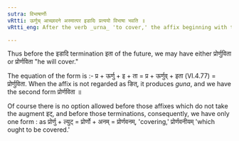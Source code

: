 ```yaml
---
sutra: विभाषार्णोः
vRtti: ऊर्णुच् आच्छादने अस्मात्पर इडादिः प्रत्ययो विभाषा भवति ॥
vRtti_eng: After the verb _urna_ 'to cover,' the affix beginning with the augment इट् is regarded optionally like _nit_.

---
```

Thus before the इडादि termination इता of the future, we may have either प्रोर्णुविता or प्रोर्णविता "he will cover."

The equation of the form is :- प्र + ऊर्णु + इ + ता = प्र + ऊर्णुव् + इता (VI.4.77) = प्रोर्णुविता. When the affix is not regarded as ङित्, it produces _guna_, and we have the second form प्रोर्णविता ॥

Of course there is no option allowed before those affixes which do not take the augment इट्, and before those terminations, consequently, we have only one form : as प्रोर्णु + ल्युट् = प्रोर्णो + अनम् = प्रोर्णवनम्, 'covering,' प्रोर्णवनीयम् 'which ought to be covered.'